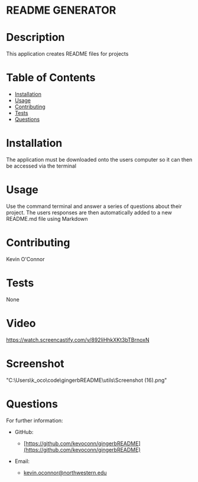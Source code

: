 # README GENERATOR
  
  # Description 
  This application creates README files for projects
  # Table of Contents 
  * [Installation](#installation)
  * [Usage](#usage)
  * [Contributing](#contributing)
  * [Tests](#tests)
  * [Questions](#questions)
  # Installation 
  The application must be downloaded onto the users computer so it can then be accessed via the terminal
  # Usage 
  Use the command terminal and answer a series of questions about their project.  The users responses are then automatically added to a new README.md file using Markdown
  # Contributing 
 Kevin O'Connor
  # Tests 
  None
  # Video
  https://watch.screencastify.com/v/892liHhkXKt3bTBrnoxN
  # Screenshot
  "C:\Users\k_oco\code\gingerbREADME\utils\Screenshot (16).png"
  
  # Questions 
  For further information:
 
  * GitHub:
    * [https://github.com/kevoconn/gingerbREADME](https://github.com/kevoconn/gingerbREADME)
 
  * Email:
    * kevin.oconnor@northwestern.edu
